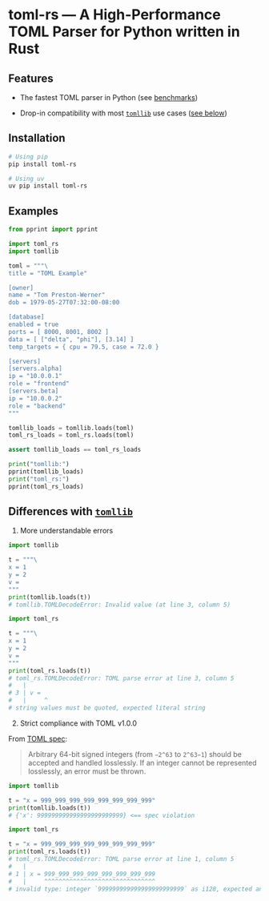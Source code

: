 # toml-rs — A High-Performance TOML Parser for Python written in Rust

## Features

* The fastest TOML parser in Python (see [benchmarks](https://github.com/lava-sh/toml-rs/tree/main/benchmark))

* Drop-in compatibility with most [`tomllib`](https://docs.python.org/3/library/tomllib.html) use cases ([see below](#differences-with-tomllib))

## Installation
```bash
# Using pip
pip install toml-rs

# Using uv
uv pip install toml-rs
```

## Examples
```python
from pprint import pprint

import toml_rs
import tomllib

toml = """\
title = "TOML Example"

[owner]
name = "Tom Preston-Werner"
dob = 1979-05-27T07:32:00-08:00

[database]
enabled = true
ports = [ 8000, 8001, 8002 ]
data = [ ["delta", "phi"], [3.14] ]
temp_targets = { cpu = 79.5, case = 72.0 }

[servers]
[servers.alpha]
ip = "10.0.0.1"
role = "frontend"
[servers.beta]
ip = "10.0.0.2"
role = "backend"
"""

tomllib_loads = tomllib.loads(toml)
toml_rs_loads = toml_rs.loads(toml)

assert tomllib_loads == toml_rs_loads

print("tomllib:")
pprint(tomllib_loads)
print("toml_rs:")
pprint(toml_rs_loads)
```

## Differences with [`tomllib`](https://docs.python.org/3/library/tomllib.html)

1. More understandable errors

```python
import tomllib

t = """\
x = 1
y = 2
v = 
"""
print(tomllib.loads(t))
# tomllib.TOMLDecodeError: Invalid value (at line 3, column 5)
```
```python
import toml_rs

t = """\
x = 1
y = 2
v = 
"""
print(toml_rs.loads(t))
# toml_rs.TOMLDecodeError: TOML parse error at line 3, column 5
#   |
# 3 | v = 
#   |     ^
# string values must be quoted, expected literal string
```

2. Strict compliance with TOML v1.0.0

From [TOML spec](https://toml.io/en/v1.0.0#integer):

> Arbitrary 64-bit signed integers (from `−2^63` to `2^63−1`) should be accepted and handled losslessly. If an integer cannot be represented losslessly, an error must be thrown.

```python
import tomllib

t = "x = 999_999_999_999_999_999_999_999"
print(tomllib.loads(t))
# {'x': 999999999999999999999999} <== speс violation
```
```python
import toml_rs

t = "x = 999_999_999_999_999_999_999_999"
print(toml_rs.loads(t))
# toml_rs.TOMLDecodeError: TOML parse error at line 1, column 5
#   |
# 1 | x = 999_999_999_999_999_999_999_999
#   |     ^^^^^^^^^^^^^^^^^^^^^^^^^^^^^^^
# invalid type: integer `999999999999999999999999` as i128, expected any valid TOML value
```